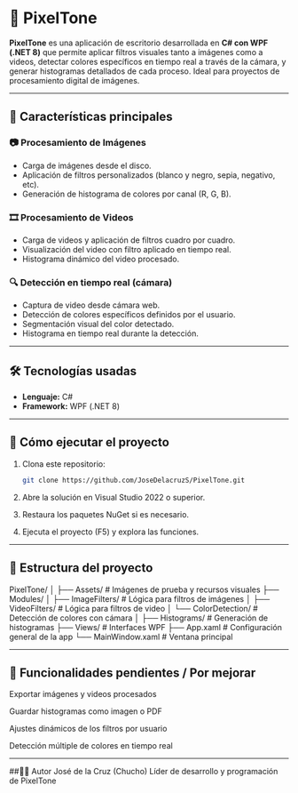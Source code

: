 # 🎨 PixelTone

**PixelTone** es una aplicación de escritorio desarrollada en **C# con WPF (.NET 8)** que permite aplicar filtros visuales tanto a imágenes como a videos, detectar colores específicos en tiempo real a través de la cámara, y generar histogramas detallados de cada proceso. Ideal para proyectos de procesamiento digital de imágenes.

---

## 🧠 Características principales

### 📷 Procesamiento de Imágenes
- Carga de imágenes desde el disco.
- Aplicación de filtros personalizados (blanco y negro, sepia, negativo, etc).
- Generación de histograma de colores por canal (R, G, B).

### 🎞️ Procesamiento de Videos
- Carga de videos y aplicación de filtros cuadro por cuadro.
- Visualización del video con filtro aplicado en tiempo real.
- Histograma dinámico del video procesado.

### 🔍 Detección en tiempo real (cámara)
- Captura de video desde cámara web.
- Detección de colores específicos definidos por el usuario.
- Segmentación visual del color detectado.
- Histograma en tiempo real durante la detección.

---

## 🛠️ Tecnologías usadas

- **Lenguaje:** C#
- **Framework:** WPF (.NET 8)

---

## 🚀 Cómo ejecutar el proyecto

1. Clona este repositorio:

   ```bash
   git clone https://github.com/JoseDelacruzS/PixelTone.git
2. Abre la solución en Visual Studio 2022 o superior.

3. Restaura los paquetes NuGet si es necesario.

4. Ejecuta el proyecto (F5) y explora las funciones.

--- 

## 📁 Estructura del proyecto

PixelTone/
│
├── Assets/                  # Imágenes de prueba y recursos visuales
├── Modules/
│   ├── ImageFilters/        # Lógica para filtros de imágenes
│   ├── VideoFilters/        # Lógica para filtros de video
│   └── ColorDetection/      # Detección de colores con cámara
│
├── Histograms/              # Generación de histogramas
├── Views/                   # Interfaces WPF
├── App.xaml                 # Configuración general de la app
└── MainWindow.xaml          # Ventana principal

---

## 📌 Funcionalidades pendientes / Por mejorar
 Exportar imágenes y videos procesados

 Guardar histogramas como imagen o PDF

 Ajustes dinámicos de los filtros por usuario

 Detección múltiple de colores en tiempo real

---

##🧑‍💻 Autor
José de la Cruz (Chucho)
Líder de desarrollo y programación de PixelTone

